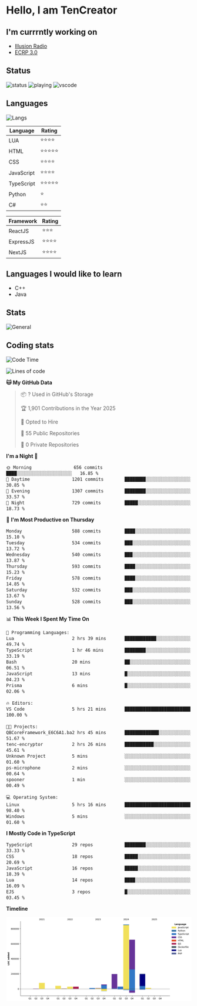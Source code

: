 # Hello, I am TenCreator

## I'm currrntly working on
- [Illusion Radio](https://illusionradio.co.uk/)
- [ECRP 3.0](http://github.com/Emerald-Coast-Roleplay/)

## Status
![status](https://api.statusbadges.me/badge/status/518334475038359555?simple=true&style=for-the-badge)
![playing](https://api.statusbadges.me/badge/playing/518334475038359555?style=for-the-badge)
![vscode](https://api.statusbadges.me/badge/vscode/518334475038359555?style=for-the-badge)

## Languages
![Langs](https://github-readme-stats.vercel.app/api/top-langs/?username=tencreator&layout=compact&theme=radical)


|Language|Rating|
|--------|------|
|LUA|⭐️⭐️⭐️⭐️|
|HTML|⭐️⭐️⭐️⭐️⭐️|
|CSS|⭐️⭐️⭐️⭐️|
|JavaScript|⭐️⭐️⭐️⭐️|
|TypeScript|⭐️⭐️⭐️⭐️⭐️|
|Python|⭐️|
|C#|⭐️⭐️ |

|Framework|Rating|
|--------|------|
|ReactJS|⭐️⭐️⭐|
|ExpressJS|⭐️⭐️⭐️⭐️|
|NextJS|⭐️⭐️⭐⭐️|

## Languages I would like to learn
- C++
- Java

## Stats
![General](https://github-readme-stats.vercel.app/api?username=tencreator&show_icons=true&theme=radical)

## Coding stats

<!--START_SECTION:waka-->
![Code Time](http://img.shields.io/badge/Code%20Time-518%20hrs%2051%20mins-blue)

![Lines of code](https://img.shields.io/badge/From%20Hello%20World%20I%27ve%20Written-2.2%20million%20lines%20of%20code-blue)

**🐱 My GitHub Data** 

> 📦 ? Used in GitHub's Storage 
 > 
> 🏆 1,901 Contributions in the Year 2025
 > 
> 💼 Opted to Hire
 > 
> 📜 55 Public Repositories 
 > 
> 🔑 0 Private Repositories 
 > 
**I'm a Night 🦉** 

```text
🌞 Morning                656 commits         ████░░░░░░░░░░░░░░░░░░░░░   16.85 % 
🌆 Daytime                1201 commits        ████████░░░░░░░░░░░░░░░░░   30.85 % 
🌃 Evening                1307 commits        ████████░░░░░░░░░░░░░░░░░   33.57 % 
🌙 Night                  729 commits         █████░░░░░░░░░░░░░░░░░░░░   18.73 % 
```
📅 **I'm Most Productive on Thursday** 

```text
Monday                   588 commits         ████░░░░░░░░░░░░░░░░░░░░░   15.10 % 
Tuesday                  534 commits         ███░░░░░░░░░░░░░░░░░░░░░░   13.72 % 
Wednesday                540 commits         ███░░░░░░░░░░░░░░░░░░░░░░   13.87 % 
Thursday                 593 commits         ████░░░░░░░░░░░░░░░░░░░░░   15.23 % 
Friday                   578 commits         ████░░░░░░░░░░░░░░░░░░░░░   14.85 % 
Saturday                 532 commits         ███░░░░░░░░░░░░░░░░░░░░░░   13.67 % 
Sunday                   528 commits         ███░░░░░░░░░░░░░░░░░░░░░░   13.56 % 
```


📊 **This Week I Spent My Time On** 

```text
💬 Programming Languages: 
Lua                      2 hrs 39 mins       ████████████░░░░░░░░░░░░░   49.74 % 
TypeScript               1 hr 46 mins        ████████░░░░░░░░░░░░░░░░░   33.19 % 
Bash                     20 mins             ██░░░░░░░░░░░░░░░░░░░░░░░   06.51 % 
JavaScript               13 mins             █░░░░░░░░░░░░░░░░░░░░░░░░   04.23 % 
Prisma                   6 mins              █░░░░░░░░░░░░░░░░░░░░░░░░   02.06 % 

🔥 Editors: 
VS Code                  5 hrs 21 mins       █████████████████████████   100.00 % 

🐱‍💻 Projects: 
QBCoreFramework_E6C6A1.ba2 hrs 45 mins       █████████████░░░░░░░░░░░░   51.67 % 
tenc-encryptor           2 hrs 26 mins       ███████████░░░░░░░░░░░░░░   45.61 % 
Unknown Project          5 mins              ░░░░░░░░░░░░░░░░░░░░░░░░░   01.60 % 
ps-microphone            2 mins              ░░░░░░░░░░░░░░░░░░░░░░░░░   00.64 % 
spooner                  1 min               ░░░░░░░░░░░░░░░░░░░░░░░░░   00.49 % 

💻 Operating System: 
Linux                    5 hrs 16 mins       █████████████████████████   98.40 % 
Windows                  5 mins              ░░░░░░░░░░░░░░░░░░░░░░░░░   01.60 % 
```

**I Mostly Code in TypeScript** 

```text
TypeScript               29 repos            ████████░░░░░░░░░░░░░░░░░   33.33 % 
CSS                      18 repos            █████░░░░░░░░░░░░░░░░░░░░   20.69 % 
JavaScript               16 repos            █████░░░░░░░░░░░░░░░░░░░░   18.39 % 
Lua                      14 repos            ████░░░░░░░░░░░░░░░░░░░░░   16.09 % 
EJS                      3 repos             █░░░░░░░░░░░░░░░░░░░░░░░░   03.45 % 
```



**Timeline**

![Lines of Code chart](https://raw.githubusercontent.com/tencreator/tencreator/main/assets/bar_graph.png)


<!--END_SECTION:waka-->
